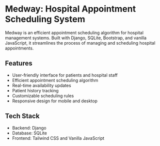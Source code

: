# Medway: Hospital Appointment Scheduling System

Medway is an efficient appointment scheduling algorithm for hospital management systems. Built with Django, SQLite, Bootstrap, and vanilla JavaScript, it streamlines the process of managing and scheduling hospital appointments.

## Features

- User-friendly interface for patients and hospital staff
- Efficient appointment scheduling algorithm
- Real-time availability updates
- Patient history tracking
- Customizable scheduling rules
- Responsive design for mobile and desktop

## Tech Stack

- Backend: Django
- Database: SQLite
- Frontend: Tailwind CSS and Vanilla JavaScript
